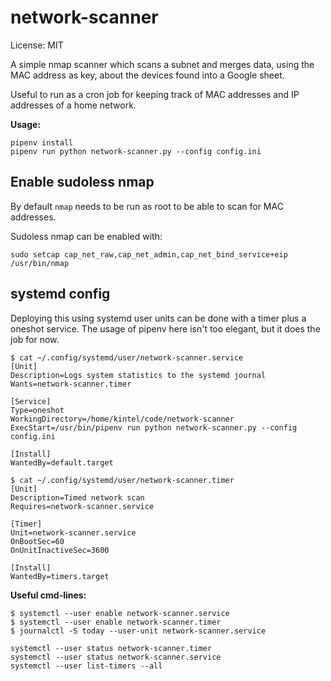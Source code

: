 # network-scanner
License: MIT

A simple nmap scanner which scans a subnet and merges data, using the MAC address as key, about the devices found into a Google sheet.

Useful to run as a cron job for keeping track of MAC addresses and IP addresses of a home network.

**Usage:**
```
pipenv install
pipenv run python network-scanner.py --config config.ini
```

## Enable sudoless nmap

By default `nmap` needs to be run as root to be able to scan for MAC addresses.

Sudoless nmap can be enabled with:
```
sudo setcap cap_net_raw,cap_net_admin,cap_net_bind_service+eip /usr/bin/nmap
```

## systemd config

Deploying this using systemd user units can be done with a timer plus a oneshot service.
The usage of pipenv here isn't too elegant, but it does the job for now.

```
$ cat ~/.config/systemd/user/network-scanner.service
[Unit]
Description=Logs system statistics to the systemd journal
Wants=network-scanner.timer

[Service]
Type=oneshot
WorkingDirectory=/home/kintel/code/network-scanner
ExecStart=/usr/bin/pipenv run python network-scanner.py --config config.ini

[Install]
WantedBy=default.target
```

```
$ cat ~/.config/systemd/user/network-scanner.timer 
[Unit]
Description=Timed network scan
Requires=network-scanner.service

[Timer]
Unit=network-scanner.service
OnBootSec=60
OnUnitInactiveSec=3600

[Install]
WantedBy=timers.target
```

**Useful cmd-lines:**
```
$ systemctl --user enable network-scanner.service
$ systemctl --user enable network-scanner.timer
$ journalctl -S today --user-unit network-scanner.service

systemctl --user status network-scanner.timer
systemctl --user status network-scanner.service
systemctl --user list-timers --all
```
